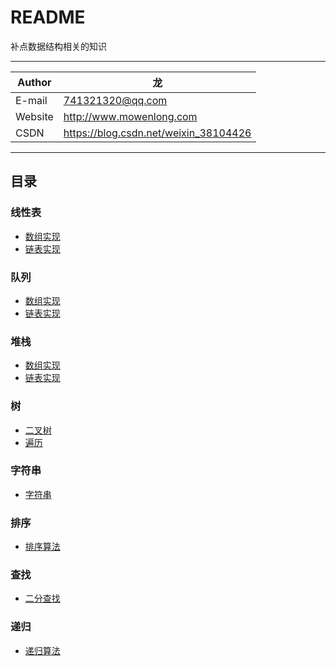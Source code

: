 README
===========================
补点数据结构相关的知识  

****
	
|Author|龙|
|---|---
|E-mail|741321320@qq.com
|Website|http://www.mowenlong.com
|CSDN|https://blog.csdn.net/weixin_38104426


****
## 目录
### 线性表
* [数组实现](/src/com/mo/arrList/SeqList.java)
* [链表实现](/src/com/mo/linList/LinList.java)
### 队列
* [数组实现](/src/com/mo/queue/SeqQueue.java)
* [链表实现 ](/src/com/mo/queue/LinQueue.java)
### 堆栈
* [数组实现](/src/com/mo/stack/SeqStack.java)
* [链表实现](/src/com/mo/stack/LinStack.java)
### 树
* [二叉树](/src/com/mo/bitTree/BitTreeNode.java)
* [遍历](/src/com/mo/bitTree/Traverse.java)
### 字符串
* [字符串](/src/com/mo/string/MyString.java)
### 排序
* [排序算法](/src/com/mo/sort/Sort.java)
### 查找
* [二分查找](/src/com/mo/seach/Seach.java)
### 递归
* [递归算法](/src/com/mo/recursion/A.java)
